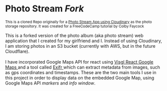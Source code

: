# Photo Stream _Fork_ 
<sup> This is a cloned Repo originally for a <a href="https://github.com/colbyfayock/demo-photo-library-starter" target="_blank" rel="noopener noreferrer">Photo Stream App using Cloudinary</a> as the photo storage repository. It was created for a FreeCodeCamp tutorial by Colby Faycock</sup><br/>  

This is a forked version of the photo album (aka photo stream) web application that I created for my girlfriend and I. Instead of using Cloudinary, I am storing photos in an S3 bucket (currently with AWS, but in the future Cloudflare).<br/>  
I have incorporated Google Maps API for react using <a href="https://visgl.github.io/react-google-maps/"> Visgl React Google Maps </a> and a tool called <a href="https://www.npmjs.com/package/exifr"> Exifr </a> which can extract metadata from images, such as gps coordinates and timestamps. These are the two main tools I use in this project in order to display data on the embedded Google Map, using Google Maps API _markers_ and _info window_.<br/> 
